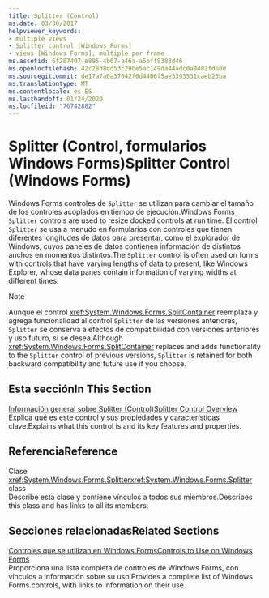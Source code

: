 ```yaml
---
title: Splitter (Control)
ms.date: 03/30/2017
helpviewer_keywords:
- multiple views
- Splitter control [Windows Forms]
- views [Windows Forms], multiple per frame
ms.assetid: 6f287407-e895-4b07-a46a-a5bff8388d46
ms.openlocfilehash: 42c28d8dd53c29be5ac149da44adc0a9482fd60d
ms.sourcegitcommit: de17a7a0a37042f0d4406f5ae5393531caeb25ba
ms.translationtype: MT
ms.contentlocale: es-ES
ms.lasthandoff: 01/24/2020
ms.locfileid: "76742882"
---
```

# <a name="splitter-control-windows-forms"></a><span data-ttu-id="e9ebe-102">Splitter (Control, formularios Windows Forms)</span><span class="sxs-lookup"><span data-stu-id="e9ebe-102">Splitter Control (Windows Forms)</span></span>
<span data-ttu-id="e9ebe-103">Windows Forms controles de `Splitter` se utilizan para cambiar el tamaño de los controles acoplados en tiempo de ejecución.</span><span class="sxs-lookup"><span data-stu-id="e9ebe-103">Windows Forms `Splitter` controls are used to resize docked controls at run time.</span></span> <span data-ttu-id="e9ebe-104">El control `Splitter` se usa a menudo en formularios con controles que tienen diferentes longitudes de datos para presentar, como el explorador de Windows, cuyos paneles de datos contienen información de distintos anchos en momentos distintos.</span><span class="sxs-lookup"><span data-stu-id="e9ebe-104">The `Splitter` control is often used on forms with controls that have varying lengths of data to present, like Windows Explorer, whose data panes contain information of varying widths at different times.</span></span>  
  
> [!NOTE]
> <span data-ttu-id="e9ebe-105">Aunque el control <xref:System.Windows.Forms.SplitContainer> reemplaza y agrega funcionalidad al control `Splitter` de las versiones anteriores, `Splitter` se conserva a efectos de compatibilidad con versiones anteriores y uso futuro, si se desea.</span><span class="sxs-lookup"><span data-stu-id="e9ebe-105">Although <xref:System.Windows.Forms.SplitContainer> replaces and adds functionality to the `Splitter` control of previous versions, `Splitter` is retained for both backward compatibility and future use if you choose.</span></span>  
  
## <a name="in-this-section"></a><span data-ttu-id="e9ebe-106">Esta sección</span><span class="sxs-lookup"><span data-stu-id="e9ebe-106">In This Section</span></span>  
 [<span data-ttu-id="e9ebe-107">Información general sobre Splitter (Control)</span><span class="sxs-lookup"><span data-stu-id="e9ebe-107">Splitter Control Overview</span></span>](splitter-control-overview-windows-forms.md)  
 <span data-ttu-id="e9ebe-108">Explica qué es este control y sus propiedades y características clave.</span><span class="sxs-lookup"><span data-stu-id="e9ebe-108">Explains what this control is and its key features and properties.</span></span>  
  
## <a name="reference"></a><span data-ttu-id="e9ebe-109">Referencia</span><span class="sxs-lookup"><span data-stu-id="e9ebe-109">Reference</span></span>  
 <span data-ttu-id="e9ebe-110">Clase <xref:System.Windows.Forms.Splitter></span><span class="sxs-lookup"><span data-stu-id="e9ebe-110"><xref:System.Windows.Forms.Splitter> class</span></span>  
 <span data-ttu-id="e9ebe-111">Describe esta clase y contiene vínculos a todos sus miembros.</span><span class="sxs-lookup"><span data-stu-id="e9ebe-111">Describes this class and has links to all its members.</span></span>  
  
## <a name="related-sections"></a><span data-ttu-id="e9ebe-112">Secciones relacionadas</span><span class="sxs-lookup"><span data-stu-id="e9ebe-112">Related Sections</span></span>  
 [<span data-ttu-id="e9ebe-113">Controles que se utilizan en Windows Forms</span><span class="sxs-lookup"><span data-stu-id="e9ebe-113">Controls to Use on Windows Forms</span></span>](controls-to-use-on-windows-forms.md)  
 <span data-ttu-id="e9ebe-114">Proporciona una lista completa de controles de Windows Forms, con vínculos a información sobre su uso.</span><span class="sxs-lookup"><span data-stu-id="e9ebe-114">Provides a complete list of Windows Forms controls, with links to information on their use.</span></span>

